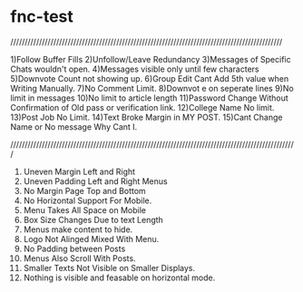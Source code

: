 # fnc-test
///////////////////////////////////////////////////////////////////////////////////////////////

1)Follow Buffer Fills
2)Unfollow/Leave Redundancy
3)Messages of Specific Chats wouldn't open.
4)Messages visible only until few characters
5)Downvote Count not showing up.
6)Group Edit Cant Add 5th value when Writing Manually.
7)No Comment Limit.
8)Downvot e on seperate lines
9)No limit in messages
10)No limit to article length
11)Password Change Without Confirmation of Old pass or verification link.
12)College Name No limit.
13)Post Job No Limit.
14)Text Broke Margin in MY POST.
15)Cant Change Name or No message Why Cant I.

////////////////////////////////////////////////////////////////////////////////////////////////////

1) Uneven Margin Left and Right
2) Uneven Padding Left and Right Menus
3) No Margin Page Top and Bottom
4) No Horizontal Support For Mobile.
5) Menu Takes All Space on Mobile
6) Box Size Changes Due to text Length
7) Menus make content to hide.
8) Logo Not Alinged Mixed With Menu.
9) No Padding between Posts
10) Menus Also Scroll With Posts.
11) Smaller Texts Not Visible on Smaller Displays.
12) Nothing is visible and feasable on horizontal mode.
